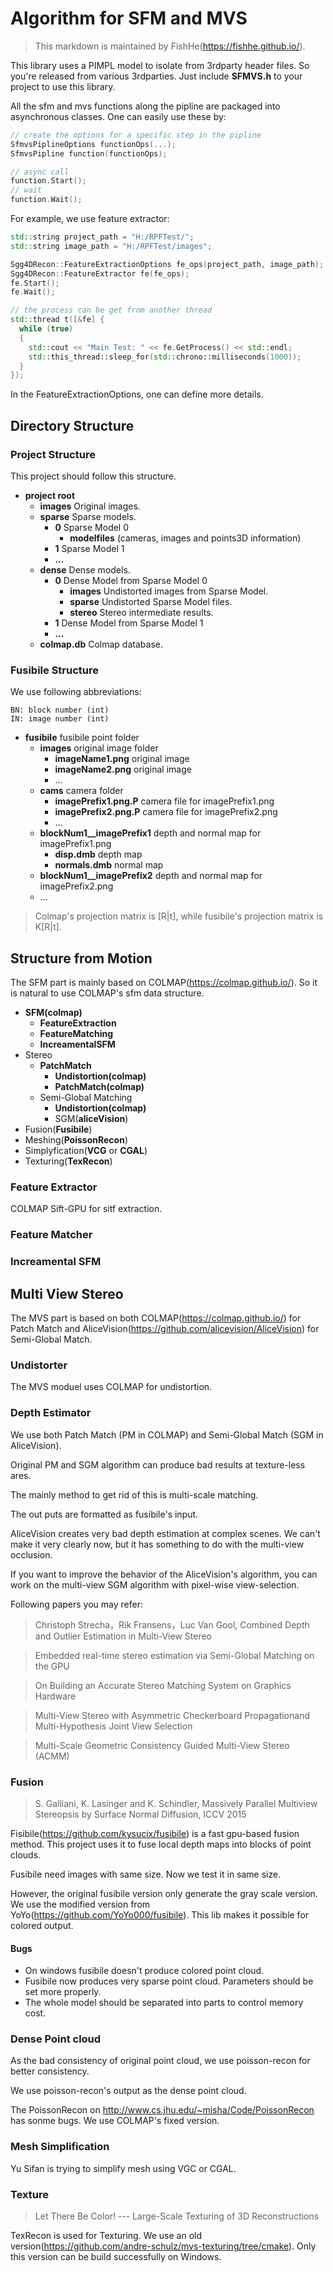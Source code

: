 # Algorithm for SFM and MVS
> This markdown is maintained by FishHe(https://fishhe.github.io/).

This library uses a PIMPL model to isolate from 3rdparty header files. So you're released from various 3rdparties. Just include **SFMVS.h** to your project to use this library.

All the sfm and mvs functions along the pipline are packaged into asynchronous classes. One can easily use these by:

```cpp
// create the options for a specific step in the pipline
SfmvsPiplineOptions functionOps(...);
SfmvsPipline function(functionOps);

// async call
function.Start();
// wait
function.Wait();
```

For example, we use feature extractor:

```cpp
std::string project_path = "H:/RPFTest/";
std::string image_path = "H:/RPFTest/images";

Sgg4DRecon::FeatureExtractionOptions fe_ops(project_path, image_path);
Sgg4DRecon::FeatureExtractor fe(fe_ops);
fe.Start();
fe.Wait();

// the process can be get from another thread
std::thread t([&fe] {
  while (true)
  {
    std::cout << "Main Test: " << fe.GetProcess() << std::endl;
    std::this_thread::sleep_for(std::chrono::milliseconds(1000));
  }
});
```

In the FeatureExtractionOptions, one can define more details.


## Directory Structure

### Project Structure

This project should follow this structure.

- **project root**
  - **images** Original images.
  - **sparse** Sparse models.
    - **0** Sparse Model 0
	    - **modelfiles** (cameras, images and points3D information)
	- **1** Sparse Model 1
	- **...**
  - **dense** Dense models.
    - **0** Dense Model from Sparse Model 0
	  - **images** Undistorted images from Sparse Model.
	  - **sparse** Undistorted Sparse Model files.
	  - **stereo** Stereo intermediate results.
	- **1** Dense Model from Sparse Model 1
	- **...**
  - **colmap.db** Colmap database.

### Fusibile Structure

We use following abbreviations:

    BN: block number (int)
    IN: image number (int)



- **fusibile** fusibile point folder
  - **images** original image folder
    - **imageName1.png** original image
    - **imageName2.png** original image
    - ...
  - **cams** camera folder
    - **imagePrefix1.png.P** camera file for imagePrefix1.png
    - **imagePrefix2.png.P** camera file for imagePrefix2.png
    - ...
  - **blockNum1__imagePrefix1** depth and normal map for imagePrefix1.png
    - **disp.dmb** depth map
    - **normals.dmb** normal map
  - **blockNum1__imagePrefix2** depth and normal map for imagePrefix2.png
  - ...

 > Colmap's projection matrix is [R|t], while fusibile's projection matrix is K[R|t].


## Structure from Motion

The SFM part is mainly based on COLMAP(https://colmap.github.io/).
So it is natural to use COLMAP's sfm data structure.


- **SFM(colmap)**
  - **FeatureExtraction**
  - **FeatureMatching**
  - **IncreamentalSFM**
- Stereo
  - **PatchMatch**
    - **Undistortion(colmap)**
    - **PatchMatch(colmap)**
  - Semi-Global Matching
    - **Undistortion(colmap)**
    - SGM(**aliceVision**)
- Fusion(**Fusibile**)
- Meshing(**PoissonRecon**)
- Simplyfication(**VCG** or **CGAL**)
- Texturing(**TexRecon**)

### Feature Extractor

COLMAP Sift-GPU for sitf extraction.

### Feature Matcher


### Increamental SFM

## Multi View Stereo

The MVS part is based on both COLMAP(https://colmap.github.io/) for Patch Match and AliceVision(https://github.com/alicevision/AliceVision) for Semi-Global Match.

### Undistorter

The MVS moduel uses COLMAP for undistortion.

### Depth Estimator

We use both Patch Match (PM in COLMAP) and Semi-Global Match (SGM in AliceVision).

Original PM and SGM algorithm can produce bad results at texture-less ares.

The mainly method to get rid of this is multi-scale matching.

The out puts are formatted as fusibile's input.

AliceVision creates very bad depth estimation at complex scenes. We can't make it very clearly now, but it has something to do with the multi-view occlusion.

If you want to improve the behavior of the AliceVision's algorithm, you can work on the multi-view SGM algorithm with pixel-wise view-selection.

Following papers you may refer:

> Christoph Strecha，Rik Fransens，Luc Van Gool, Combined Depth and Outlier Estimation in Multi-View Stereo

> Embedded real-time stereo estimation via Semi-Global Matching on the GPU

> On Building an Accurate Stereo Matching System on Graphics Hardware

> Multi-View Stereo with Asymmetric Checkerboard Propagationand Multi-Hypothesis Joint View Selection

> Multi-Scale Geometric Consistency Guided Multi-View Stereo (ACMM)




### Fusion

> S. Galliani, K. Lasinger and K. Schindler, Massively Parallel Multiview Stereopsis by Surface Normal Diffusion, ICCV 2015

Fisibile(https://github.com/kysucix/fusibile) is a fast gpu-based fusion method. This project uses it to fuse local depth maps into blocks of point clouds.

Fusibile need images with same size. Now we test it in same size.

However, the original fusibile version only generate the gray scale version. We use the modified version from YoYo(https://github.com/YoYo000/fusibile). This lib makes it possible for colored output.

#### Bugs

- On windows fusibile doesn't produce colored point cloud.
- Fusibile now produces very sparse point cloud. Parameters should be set more properly.
- The whole model should be separated into parts to control memory cost.

### Dense Point cloud

As the bad consistency of original point cloud, we use poisson-recon for better consistency.

We use poisson-recon's output as the dense point cloud.

The PoissonRecon on http://www.cs.jhu.edu/~misha/Code/PoissonRecon has sonme bugs.
We use COLMAP's fixed version.

### Mesh Simplification

Yu Sifan is trying to simplify mesh using VGC or CGAL.

### Texture

> Let There Be Color! --- Large-Scale Texturing of 3D Reconstructions

TexRecon is used for Texturing. We use an old version(https://github.com/andre-schulz/mvs-texturing/tree/cmake). Only this version can be build successfully on Windows.
